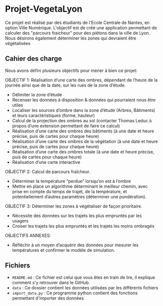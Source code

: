 # Projet-VegetaLyon
Ce projet est réalisé par des étudiants de l'Ecole Centrale de Nantes, en option Ville Numérique. L'objectif est de créé une application permettant de calculer des "parcours fraicheur" pour des piétons dans la ville de Lyon.
Nous désirons également déterminer les zones qui devraient être végétalisées 

## Cahier des charge

Nous avons défini plusieurs objectifs pour mener à bien ce projet:

OBJECTIF 1: Réalisation d’une carte des ombres, dépendant de l’heure de la journée ainsi que de la date, sur les rues de la zone d’étude.
- Délimiter la zone d’étude
- Recenser les données à disposition & données qui pourraient nous être utiles
- Localiser les sources d’ombre dans la zone d’étude (Arbres, Bâtiments) et leurs caractéristiques (forme, hauteur)
- Calcul de la projection des ombres au sol (contacter Thomas Leduc à propos d’une extension permettant de faire ce calcul)
- Réalisation d’une carte des ombres des bâtiments  (à une date et heure précise, puis de cartes pour chaque heure)
- Réalisation d’une carte des ombres de la végétation (à une date et heure précise, puis de cartes pour chaque heure)
- Réalisation d’une carte des ombres totale  (à une date et heure précise, puis de cartes pour chaque heure)
- Réalisation d’une carte interactive


OBJECTIF 2: Calcul de parcours fraîcheur.
- Déterminer la température “perdue” lorsqu’on est à l’ombre
- Mettre en place un algorithme déterminant le meilleur chemin, avec prise en compte du temps de trajet, de la température, et potentiellement d’autres paramètres (déterminer une pondération).


OBJECTIF 3: Déterminer les zones à végétaliser de façon prioritaire.
- Nécessite des données sur les trajets les plus empruntés par les usagers
- Croiser les trajets les plus empruntés et les trajets les moins ombragés


OBJECTIFS ANNEXES:
- Réfléchir à un moyen d’acquérir des données pour mesurer les températures et confirmer le modèle de simulation.

## Fichiers 

* `README.md` : Ce fichier est celui que vous êtes en train de lire, il explique comment s'y retrouver dans le GitHub.
* `data` : Ce dossier contient les données utilisées par les différents fichiers
* `import_data.py` : Ce programme python contient des fonctions permettant d'importer des données

